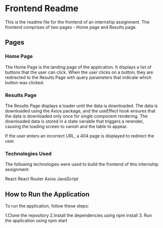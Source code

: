 # Frontend Readme
This is the readme file for the frontend of an internship assignment. The frontend comprises of two pages - Home page and Results page.

## Pages
### Home Page
The Home Page is the landing page of the application. It displays a list of buttons that the user can click. When the user clicks on a button, they are redirected to the Results Page with query parameters that indicate which button was clicked.

### Results Page
The Results Page displays a loader until the data is downloaded. The data is downloaded using the Axios package, and the useEffect hook ensures that the data is downloaded only once for single component rendering. The downloaded data is stored in a state variable that triggers a rerender, causing the loading screen to vanish and the table to appear.

If the user enters an incorrect URL, a 404 page is displayed to redirect the user.

### Technologies Used
The following technologies were used to build the frontend of this internship assignment:

React
React Router
Axios
JavaScript

## How to Run the Application
To run the application, follow these steps:

1.Clone the repository
2.Install the dependencies using npm install
3. Run the application using npm start

